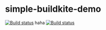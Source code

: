 # simple-buildkite-demo
[![Build status](https://badge.buildkite.com/5ee17857bdaeb404de3a4cc62e9b0afeec9aab614c783029f2.svg)](https://buildkite.com/test-699/first-pipeline)
haha
[![Build status](https://badge.buildkite.com/5047bd3e7eedc94087ff95af98e19cb01e289a76d28711bc42.svg)](https://buildkite.com/examplexxxxx/pipeline-2)
